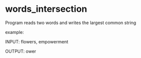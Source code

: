 # words_intersection

Program reads two words and writes the largest common string  

example: 

INPUT: flowers, empowerment

OUTPUT: ower

